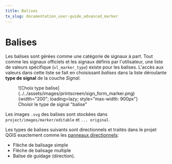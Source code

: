 ```yaml
---
title: Balises
tx_slug: documentation_user-guide_advanced_marker
---
```


# Balises

Les balises sont gérées comme une catégorie de signaux à part. Tout comme les signaux officiels et les signaux définis par l'utilisateur, une liste de valeurs spécifique (`vl_marker_type`) existe pour les balises. L'accès aux valeurs dans cette liste se fait en choisissant *balises* dans la liste déroulante **type de signal** de la couche *Signal*.

<figure markdown>
  ![Choix type balise](../../assets/images/printscreen/sign_form_marker.png){width="200"; loading=lazy; style="max-width: 900px"}
  <figcaption>Choisir le type de signal "balise"</figcaption>
</figure>

Les images `.svg` des balises sont stockées dans `project/images/marker/editable` et `... original`.

Les types de balises suivants sont directionnels et traités dans le projet QGIS exactement comme les [panneaux directionnels](https://signalo.ch/user-guide/advanced/directionalsigns/):  

- Flèche de balisage simple
- Flèche de balisage multiple
- Balise de guidage (direction).

